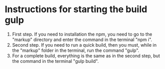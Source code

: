 # Instructions for starting the build gulp
1. First step. If you need to installation the npm, you need to go to the "markup" directory and enter the command in the terminal "npm i".
2. Second step. If you need to run a quick build, then you must, while in the "markup" folder in the terminal, run the command "gulp".
3. For a complete build, everything is the same as in the second step, but the command in the terminal "gulp build".
